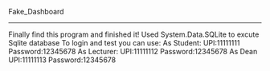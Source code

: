 Fake_Dashboard
_______________________
Finally find this program and finished it!
Used System.Data.SQLite to excute Sqlite database
To login and test you can use:
As Student:
UPI:11111111
Password:12345678
As Lecturer:
UPI:11111112
Password:12345678
As Dean
UPI:11111113
Password:12345678

